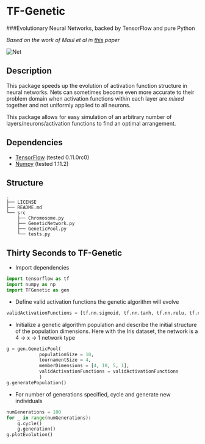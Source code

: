 # TF-Genetic
###Evolutionary Neural Networks, backed by TensorFlow and pure Python

_Based on the work of Maul et al in [this](http://www.scs-europe.net/dlib/2014/ecms14papers/is_ECMS2014_0035.pdf) paper_

![Net](https://www.codeproject.com/KB/AI/477689/jmsl-7.png)

## Description

This package speeds up the evolution of activation function structure in neural networks.  Nets can sometimes become even more accurate to their problem domain when activation functions within each layer are _mixed_ together and not uniformly applied to all neurons.  

This package allows for easy simulation of an arbitrary number of layers/neurons/activation functions to find an optimal arrangement. 

## Dependencies

- [TensorFlow](https://www.tensorflow.org/versions/r0.11/get_started/index.html) (tested 0.11.0rc0)
- [Numpy](https://docs.scipy.org/doc/numpy-dev/user/quickstart.html) (tested 1.11.2)


## Structure

```
.
├── LICENSE
├── README.md
└── src
    ├── Chromosome.py
    ├── GeneticNetwork.py
    ├── GeneticPool.py
    └── tests.py

```

## Thirty Seconds to TF-Genetic


- Import dependencies
```python
import tensorflow as tf
import numpy as np
import TFGenetic as gen
```

- Define valid activation functions the genetic algorithm will evolve
```python
validActivationFunctions = [tf.nn.sigmoid, tf.nn.tanh, tf.nn.relu, tf.nn.softsign]
```

- Initialize a genetic algorithm population and describe the initial structure of the population dimensions.  Here with the Iris dataset, the network is a 4 -> x -> 1 network type
```python	
g = gen.GeneticPool(
 			populationSize = 10, 
			tournamentSize = 4,
			memberDimensions = [4, 10, 5, 1], 
			validActivationFunctions = validActivationFunctions
			)
g.generatePopulation()
```

- For number of generations specified, cycle and generate new individuals
```python
numGenerations = 100
for _ in range(numGenerations):
	g.cycle()
	g.generation()
g.plotEvolution()
```

